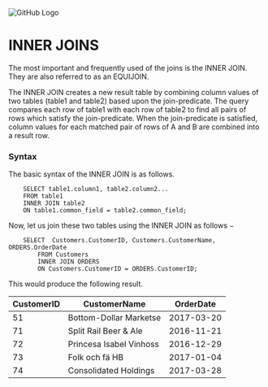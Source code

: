 ![GitHub Logo](https://s3.ap-south-1.amazonaws.com/greyatom-social/GreyAtom-logo.png)

# INNER JOINS

The most important and frequently used of the joins is the INNER JOIN. They are also referred to as an EQUIJOIN.

The INNER JOIN creates a new result table by combining column values of two tables (table1 and table2) based upon the join-predicate. The query compares each row of table1 with each row of table2 to find all pairs of rows which satisfy the join-predicate. When the join-predicate is satisfied, column values for each matched pair of rows of A and B are combined into a result row.

### Syntax

The basic syntax of the INNER JOIN is as follows.

        SELECT table1.column1, table2.column2...
        FROM table1
        INNER JOIN table2
        ON table1.common_field = table2.common_field;

Now, let us join these two tables using the INNER JOIN as follows −

        SELECT  Customers.CustomerID, Customers.CustomerName, ORDERS.OrderDate
            FROM Customers
            INNER JOIN ORDERS
            ON Customers.CustomerID = ORDERS.CustomerID;

This would produce the following result.

| CustomerID | CustomerName | OrderDate |
| ---------- | --------- | --------- |
| 51 | Bottom-Dollar Marketse	| 2017-03-20 |
| 71 | Split Rail Beer & Ale | 2016-11-21 |
| 72 | Princesa Isabel Vinhoss	| 2016-12-29 |
| 73 | Folk och fä HB	| 2017-01-04 |
| 74 | Consolidated Holdings	| 2017-03-28 |
